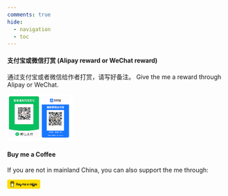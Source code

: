 ```yaml
---
comments: true
hide:
  - navigation
  - toc
---
```


#### 支付宝或微信打赏 (Alipay reward or WeChat reward)

通过支付宝或者微信给作者打赏，请写好备注。 Give the me a reward through Alipay or WeChat.

<div align="left">
    <img src="https://raw.githubusercontent.com/RapidAI/.github/ce6c21bf30935ad441376a29886c63d62392b354/assets/Sponsor.png" width="30%" height="30%">
</div>

#### Buy me a Coffee

If you are not in mainland China, you can also support the me through:

<div align="left">
    <a href="https://www.buymeacoffee.com/SWHL"><img src="https://raw.githubusercontent.com/RapidAI/.github/main/assets/buymeacoffe.png" width="15%" height="15%"></a>
</div>
